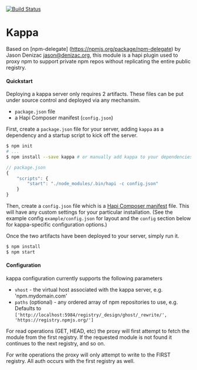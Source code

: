 [![Build Status](https://travis-ci.org/paypal/kappa)](https://travis-ci.org/paypal/kappa)

Kappa
======

Based on [npm-delegate] (https://npmjs.org/package/npm-delegate) by Jason Denizac <jason@denizac.org>, this module
is a hapi plugin used to proxy npm to support private npm repos without replicating the entire public registry.

#### Quickstart
Deploying a kappa server only requires 2 artifacts. These files can be put under source control and
deployed via any mechansim.
- `package.json` file 
- a Hapi Composer manifest (`config.json`)
 


First, create a `package.json` file for your server, adding `kappa` as a dependency and a startup script
to kick off the server.
```bash
$ npm init
# ...
$ npm install --save kappa # or manually add kappa to your dependencies
```

```javascript
// package.json
{
    "scripts": {
        "start": "./node_modules/.bin/hapi -c config.json"
    }
}
```

Then, create a `config.json` file which is a [Hapi Composer manifest](http://spumko.github.io/resource/api/#hapi-composer)
file. This will have any custom settings for your particular installation. (See the example config `example/config.json`
for layout and the `config` section below for kappa-specific configuration options.)

Once the two artifacts have been deployed to your server, simply run it.
```bash
$ npm install
$ npm start
```


#### Configuration
kappa configuration currently supports the following parameters

- `vhost` - the virtual host associated with the kappa server, e.g. 'npm.mydomain.com'
- `paths` (optional) - any ordered array of npm repositories to use, e.g. Defaults to `['http://localhost:5984/registry/_design/ghost/_rewrite/', 'https://registry.npmjs.org/']`

For read operations (GET, HEAD, etc) the proxy will first attempt to fetch the module from the first registry.
If the requested module is not found it continues to the next registry, and so on.

For write operations the proxy will only attempt to write to the FIRST registry. All auth occurs with the first registry as well.

<!--
<br>
##### **¡NPM GOTCHAS!**
- Be sure to comment out the block called `// legacy kludge` ... `// end kludge` in
`registry > _design/app > shows` as it rewrites tarball paths **back** to internal registry paths. Yuck.

- Unsafe rewrites need to be enabled. :/

- Make sure registry table has a record with '_id' = 'error: forbidden' and 'forbidden' = 'must supply latest _rev to update existing package'


##### Known Issues
###### name.trim is not a function
```javascript
Error: case_clause {[{<<"message">>,<<"name.trim is not a function">>}]}
```
This error requires a CouchDB restart:
```bash
$ sudo /sbin/service couchdb restart
```
-->
